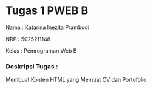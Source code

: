 # Tugas 1 PWEB B

Nama : Katarina Inezita Prambudi 

NRP : 5025211148 

Kelas : Pemrograman Web B


### Deskripsi Tugas : 

Membuat Konten HTML yang Memuat CV dan Portofolio
